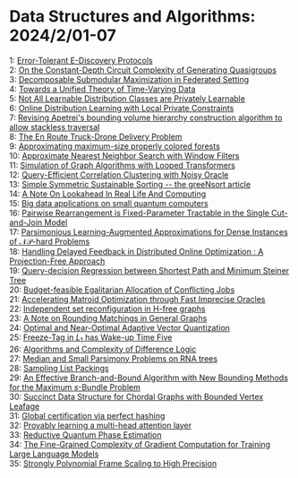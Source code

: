 # Data Structures and Algorithms: 2024/2/01-07  
1: [Error-Tolerant E-Discovery Protocols](https://doi.org/10.48550/arXiv.2401.17952)  
2: [On the Constant-Depth Circuit Complexity of Generating Quasigroups](https://doi.org/10.48550/arXiv.2402.00133)  
3: [Decomposable Submodular Maximization in Federated Setting](https://doi.org/10.48550/arXiv.2402.00138)  
4: [Towards a Unified Theory of Time-Varying Data](https://doi.org/10.48550/arXiv.2402.00206)  
5: [Not All Learnable Distribution Classes are Privately Learnable](https://doi.org/10.48550/arXiv.2402.00267)  
6: [Online Distribution Learning with Local Private Constraints](https://doi.org/10.48550/arXiv.2402.00315)  
7: [Revising Apetrei's bounding volume hierarchy construction algorithm to  allow stackless traversal](https://doi.org/10.48550/arXiv.2402.00665)  
8: [The En Route Truck-Drone Delivery Problem](https://doi.org/10.48550/arXiv.2402.00829)  
9: [Approximating maximum-size properly colored forests](https://doi.org/10.48550/arXiv.2402.00834)  
10: [Approximate Nearest Neighbor Search with Window Filters](https://doi.org/10.48550/arXiv.2402.00943)  
11: [Simulation of Graph Algorithms with Looped Transformers](https://doi.org/10.48550/arXiv.2402.01107)  
12: [Query-Efficient Correlation Clustering with Noisy Oracle](https://doi.org/10.48550/arXiv.2402.01400)  
13: [Simple Symmetric Sustainable Sorting -- the greeNsort article](https://doi.org/10.48550/arXiv.2402.01816)  
14: [A Note On Lookahead In Real Life And Computing](https://doi.org/10.48550/arXiv.2403.17942)  
15: [Big data applications on small quantum computers](https://doi.org/10.48550/arXiv.2402.01529)  
16: [Pairwise Rearrangement is Fixed-Parameter Tractable in the Single  Cut-and-Join Model](https://doi.org/10.48550/arXiv.2402.01942)  
17: [Parsimonious Learning-Augmented Approximations for Dense Instances of  $\mathcal{NP}$-hard Problems](https://doi.org/10.48550/arXiv.2402.02062)  
18: [Handling Delayed Feedback in Distributed Online Optimization : A  Projection-Free Approach](https://doi.org/10.48550/arXiv.2402.02114)  
19: [Query-decision Regression between Shortest Path and Minimum Steiner Tree](https://doi.org/10.48550/arXiv.2402.02211)  
20: [Budget-feasible Egalitarian Allocation of Conflicting Jobs](https://doi.org/10.48550/arXiv.2402.02719)  
21: [Accelerating Matroid Optimization through Fast Imprecise Oracles](https://doi.org/10.48550/arXiv.2402.02774)  
22: [Independent set reconfiguration in H-free graphs](https://doi.org/10.48550/arXiv.2402.03063)  
23: [A Note on Rounding Matchings in General Graphs](https://doi.org/10.48550/arXiv.2402.03068)  
24: [Optimal and Near-Optimal Adaptive Vector Quantization](https://doi.org/10.48550/arXiv.2402.03158)  
25: [Freeze-Tag in $L_1$ has Wake-up Time Five](https://doi.org/10.48550/arXiv.2402.03258)  
26: [Algorithms and Complexity of Difference Logic](https://doi.org/10.48550/arXiv.2402.03273)  
27: [Median and Small Parsimony Problems on RNA trees](https://doi.org/10.48550/arXiv.2402.03455)  
28: [Sampling List Packings](https://doi.org/10.48550/arXiv.2402.03520)  
29: [An Effective Branch-and-Bound Algorithm with New Bounding Methods for  the Maximum $s$-Bundle Problem](https://doi.org/10.48550/arXiv.2402.03736)  
30: [Succinct Data Structure for Chordal Graphs with Bounded Vertex Leafage](https://doi.org/10.48550/arXiv.2402.03748)  
31: [Global certification via perfect hashing](https://doi.org/10.48550/arXiv.2402.03849)  
32: [Provably learning a multi-head attention layer](https://doi.org/10.48550/arXiv.2402.04084)  
33: [Reductive Quantum Phase Estimation](https://doi.org/10.48550/arXiv.2402.04471)  
34: [The Fine-Grained Complexity of Gradient Computation for Training Large  Language Models](https://doi.org/10.48550/arXiv.2402.04497)  
35: [Strongly Polynomial Frame Scaling to High Precision](https://doi.org/10.48550/arXiv.2402.04799)  